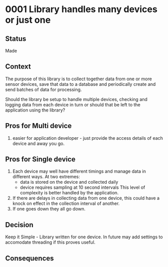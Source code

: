 0001 Library handles many devices or just one
======

Status
-------

Made

Context
-------
The purpose of this library is to collect together data from one or more sensor devices, save that data to a database and periodically create and send batches of data for processing.

Should the library be setup to handle multiple devices, checking and logging data from each device in turn or should that be left to the application using the library?

Pros for Multi device
-------
1. easier for application developer - just provide the access details of each device and away you go.


Pros for Single device
-------
1. Each device may well have different timings and manage data in different ways. At two extremes:
    - data is stored on the device and collected daily
    - device requires sampling at 10 second intervals
    This level of complexity is better handled by the application.
2. If there are delays in collecting data from one device, this could have a knock on effect in the collection interval of another.
3. If one goes down they all go down.
    
Decision
----------
Keep it Simple - Library written for one device.  In future may add settings to accomodate threading if this proves useful.

Consequences
--------------


